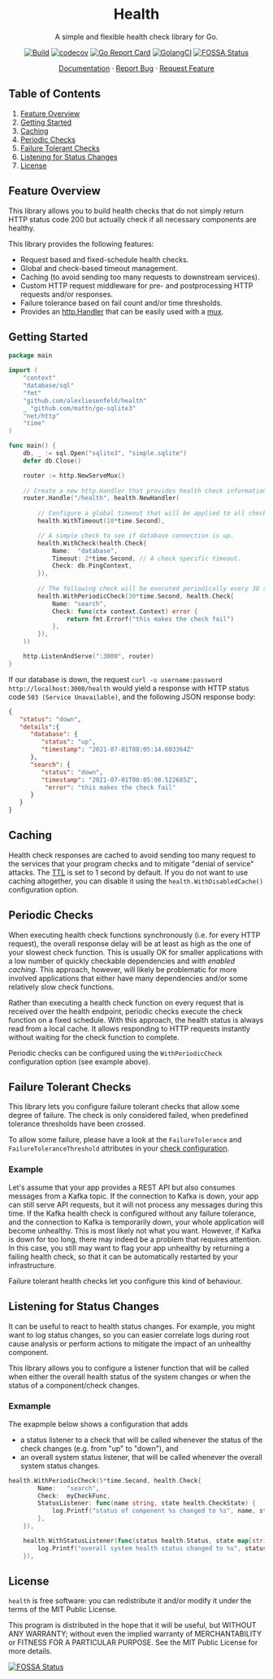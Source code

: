 <div align="center">
<h1>Health</h1>
</div>

<p align="center">A simple and flexible health check library for Go.</p>
<div align="center">
	
[![Build](https://github.com/alexliesenfeld/health/actions/workflows/build.yml/badge.svg)](https://github.com/alexliesenfeld/health/actions/workflows/build.yml)
[![codecov](https://codecov.io/gh/alexliesenfeld/health/branch/main/graph/badge.svg?token=V2mVh8RvYE)](https://codecov.io/gh/alexliesenfeld/health)
[![Go Report Card](https://goreportcard.com/badge/github.com/alexliesenfeld/health)](https://goreportcard.com/report/github.com/alexliesenfeld/health)
[![GolangCI](https://golangci.com/badges/github.com/alexliesenfeld/health.svg)](https://golangci.com/r/github.com/alexliesenfeld/health)
[![FOSSA Status](https://app.fossa.com/api/projects/custom%2B26405%2Fgithub.com%2Falexliesenfeld%2Fhealth.svg?type=shield)](https://app.fossa.com/projects/custom%2B26405%2Fgithub.com%2Falexliesenfeld%2Fhealth?ref=badge_shield)
	
</div>

<p align="center">
    <a href="https://pkg.go.dev/github.com/alexliesenfeld/health">Documentation</a>
    ·
    <a href="https://github.com/alexliesenfeld/health/issues">Report Bug</a>
    ·
    <a href="https://github.com/alexliesenfeld/health/issues">Request Feature</a>
</p>

## Table of Contents
1. [Feature Overview](#feature-overview)
1. [Getting Started](#getting-started)
1. [Caching](#caching)
1. [Periodic Checks](#periodic-checks)
1. [Failure Tolerant Checks](#failure-tolerant-checks)
1. [Listening for Status Changes](#listening-for-status-changes)
1. [License](#license)

## Feature Overview
This library allows you to build health checks that do not simply return HTTP status code 200 but actually 
check if all necessary components are healthy.

This library provides the following features:

- Request based and fixed-schedule health checks.
- Global and check-based timeout management.
- Caching (to avoid sending too many requests to downstream services).
- Custom HTTP request middleware for pre- and postprocessing HTTP requests and/or responses.
- Failure tolerance based on fail count and/or time thresholds.
- Provides an [http.Handler](https://golang.org/pkg/net/http/#Handler) that can be easily used with a [mux](https://golang.org/pkg/net/http/#ServeMux).

## Getting Started
```go
package main

import (
	"context"
	"database/sql"
	"fmt"
	"github.com/alexliesenfeld/health"
	_ "github.com/mattn/go-sqlite3"
	"net/http"
	"time"
)

func main() {
	db, _ := sql.Open("sqlite3", "simple.sqlite")
	defer db.Close()

	router := http.NewServeMux()
	
	// Create a new http.Handler that provides health check information.
	router.Handle("/health", health.NewHandler(
		
		// Configure a global timeout that will be applied to all checks.
		health.WithTimeout(10*time.Second),

		// A simple check to see if database connection is up.
		health.WithCheck(health.Check{                          
			Name:  "database",
			Timeout: 2*time.Second, // A check specific timeout.
			Check: db.PingContext,
		}),
		
		// The following check will be executed periodically every 30 seconds.
		health.WithPeriodicCheck(30*time.Second, health.Check{  
			Name: "search",
			Check: func(ctx context.Context) error {
				return fmt.Errorf("this makes the check fail")
			},
		}),
	))

	http.ListenAndServe(":3000", router)
}
```

If our database is down, the request `curl -u username:password http://localhost:3000/health` would 
yield a response with HTTP status code `503 (Service Unavailable)`, and the following JSON response body:

```json
{
   "status": "down",
   "details":{
      "database": {
         "status": "up",
         "timestamp": "2021-07-01T08:05:14.603364Z"
      },
      "search": {
         "status": "down",
         "timestamp": "2021-07-01T08:05:08.522685Z",
          "error": "this makes the check fail"
      }
   }
}
```

## Caching
Health check responses are cached to avoid sending too many request to the services that your program checks
and to mitigate "denial of service" attacks. The [TTL](https://en.wikipedia.org/wiki/Time_to_live) is set
to 1 second by default. If you do not want to use caching altogether, you can disable it using the
`health.WithDisabledCache()` configuration option.

## Periodic Checks
When executing health check functions synchronously (i.e. for every HTTP request), the overall response delay will
be at least as high as the one of your slowest check function. This is usually OK for smaller applications 
with a low number of quickly checkable dependencies and *with enabled caching*. This approach, however, will likely 
be problematic for more involved applications that either have many dependencies and/or some 
relatively slow check functions. 

Rather than executing a health check function on every request that is received over the health endpoint,
periodic checks execute the check function on a fixed schedule. With this approach, the health status is always 
read from a local cache. It allows responding to HTTP requests instantly without waiting for the check function to 
complete.

Periodic checks can be configured using the `WithPeriodicCheck` configuration option (see example above).

## Failure Tolerant Checks
This library lets you configure failure tolerant checks that allow some degree of failure. The check is only
considered failed, when predefined tolerance thresholds have been crossed.

To allow some failure, please have a look at the `FailureTolerance` and `FailureToleranceThreshold`
attributes in your [check configuration](https://pkg.go.dev/github.com/alexliesenfeld/health#Check).

### Example
Let's assume that your app provides a REST API but also consumes messages from a Kafka topic. If the connection to Kafka
is down, your app can still serve API requests, but it will not process any messages during this time.
If the Kafka health check is configured without any failure tolerance, and the connection to Kafka is temporarily down,
your whole application will become unhealthy. This is most likely not what you want. However, if Kafka is down for
too long, there may indeed be a problem that requires attention. In this case, you still may want to flag your
app unhealthy by returning a failing health check, so that it can be automatically restarted by your infrastructure.

Failure tolerant health checks let you configure this kind of behaviour.

## Listening for Status Changes
It can be useful to react to health status changes. For example, you might want to log status changes, 
so you can easier correlate logs during root cause analysis or perform actions to mitigate the impact 
of an unhealthy component. 

This library allows you to configure a listener function that will be called when either the overall health 
status of the system changes or when the status of a component/check changes.

### Exmample
The exapmple below shows a configuration that adds 
- a status listener to a check that will be called whenever the status of the check 
  changes (e.g. from "up" to "down"), and
- an overall system status listener, that will be called whenever the overall system status changes. 

```go
health.WithPeriodicCheck(5*time.Second, health.Check{
        Name:   "search",
        Check:  myCheckFunc,
        StatusListener: func(name string, state health.CheckState) {
            log.Printf("status of component %s changed to %s", name, state.Status)
        },
    }),

    health.WithStatusListener(func(status health.Status, state map[string]health.CheckState) {
        log.Printf("overall system health status changed to %s", status)
    }),
```
## License
`health` is free software: you can redistribute it and/or modify it under the terms of the MIT Public License.

This program is distributed in the hope that it will be useful, but WITHOUT ANY WARRANTY; without even the implied 
warranty of MERCHANTABILITY or FITNESS FOR A PARTICULAR PURPOSE. See the MIT Public License for more details.

[![FOSSA Status](https://app.fossa.com/api/projects/custom%2B26405%2Fgithub.com%2Falexliesenfeld%2Fhealth.svg?type=large)](https://app.fossa.com/projects/custom%2B26405%2Fgithub.com%2Falexliesenfeld%2Fhealth?ref=badge_large)
